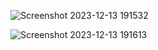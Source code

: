 ![Screenshot 2023-12-13 191532](https://github.com/Ganeshkulkarni8459/book-store-inventory-management-javafx-db/assets/113833863/8fc77449-64cd-4473-8b68-6fa749c5bafb)

![Screenshot 2023-12-13 191613](https://github.com/Ganeshkulkarni8459/book-store-inventory-management-javafx-db/assets/113833863/6a4a2608-7a19-41c9-885b-1af5aa911c12)

